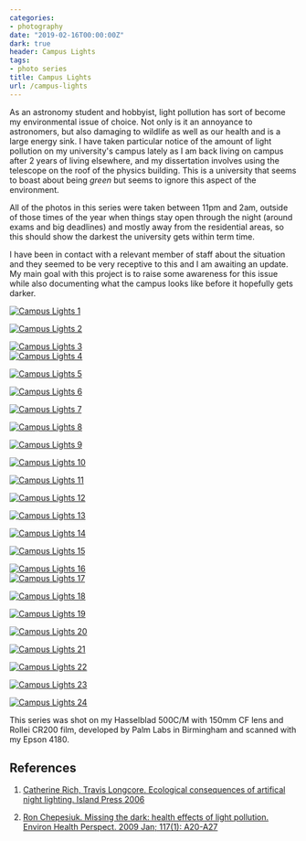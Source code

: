```yaml
---
categories:
- photography
date: "2019-02-16T00:00:00Z"
dark: true
header: Campus Lights
tags:
- photo series
title: Campus Lights
url: /campus-lights
---
```


As an astronomy student and hobbyist, light pollution has sort of become my
environmental issue of choice. Not only is it an annoyance to astronomers, but
also damaging to wildlife as well as our health and is a large energy sink. I
have taken particular notice of the amount of light pollution on my university's
campus lately as I am back living on campus after 2 years of living elsewhere,
and my dissertation involves using the telescope on the roof of the physics
building. This is a university that seems to boast about being _green_ but seems
to ignore this aspect of the environment.
<!--more-->

All of the photos in this series were taken between 11pm and 2am, outside of
those times of the year when things stay open through the night (around exams
and big deadlines) and mostly away from the residential areas, so this should
show the darkest the university gets within term time.

I have been in contact with a relevant member of staff about the situation and
they seemed to be very receptive to this and I am awaiting an update. My main
goal with this project is to raise some awareness for this issue while also
documenting what the campus looks like before it hopefully gets darker.

<a href="https://www.flickr.com/gp/ss9679/VEbu5C"
	title="Campus Lights 1">
<img src="https://farm5.staticflickr.com/4831/31900698007_e92b62e09e_b.jpg"
	alt="Campus Lights 1"></a>

<a href="https://www.flickr.com/gp/ss9679/gw5Rk5"
	title="Campus Lights 2">
<img src="https://farm8.staticflickr.com/7886/31900698137_70fdc71352_b.jpg"
	alt="Campus Lights 2"></a>

<div class="diptychl">
<a href="https://www.flickr.com/gp/ss9679/c2341k"
	title="Campus Lights 3">
<img src="https://farm8.staticflickr.com/7803/31900698147_2ae67c10fc_b.jpg"
	alt="Campus Lights 3"></a>
</div>

<div class="diptychr">
<a href="https://www.flickr.com/gp/ss9679/5RWCzN"
	title="Campus Lights 4">
<img src="https://farm8.staticflickr.com/7898/31900698267_d1feb7d27c_b.jpg"
	alt="Campus Lights 4"></a>
</div>

<a href="https://www.flickr.com/gp/ss9679/A197YU"
	title="Campus Lights 5">
<img src="https://farm5.staticflickr.com/4842/46116785244_8e91eec034_b.jpg"
	alt="Campus Lights 5"></a>

<a href="https://www.flickr.com/gp/ss9679/NZ7Ww9"
	title="Campus Lights 6">
<img src="https://farm5.staticflickr.com/4870/46842025301_b3121043a5_b.jpg"
	alt="Campus Lights 6"></a>

<a href="https://www.flickr.com/gp/ss9679/DA3717"
	title="Campus Lights 7">
<img src="https://farm8.staticflickr.com/7812/46116785624_d7506e0dd3_b.jpg"
	alt="Campus Lights 7"></a>

<a href="https://www.flickr.com/gp/ss9679/DB97ZX"
	title="Campus Lights 8">
<img src="https://farm8.staticflickr.com/7898/46116785974_47aa11dd05_b.jpg"
	alt="Campus Lights 8"></a>

<a href="https://www.flickr.com/gp/ss9679/vi4b53"
	title="Campus Lights 9">
<img src="https://farm8.staticflickr.com/7803/39876984053_68614575ed_b.jpg"
	alt="Campus Lights 9"></a>

<a href="https://www.flickr.com/gp/ss9679/bZ64e1"
	title="Campus Lights 10">
<img src="https://farm8.staticflickr.com/7872/46116786284_8df3f80a80_b.jpg"
	alt="Campus Lights 10"></a>

<a href="https://www.flickr.com/gp/ss9679/QDjiXV"
	title="Campus Lights 11">
<img src="https://farm8.staticflickr.com/7861/45927541825_ccc5f59cb9_b.jpg"
	alt="Campus Lights 11"></a>

<a href="https://www.flickr.com/gp/ss9679/nt38Cq"
	title="Campus Lights 12">
<img src="https://farm8.staticflickr.com/7901/39876984473_580b50ddc2_b.jpg"
	alt="Campus Lights 12"></a>

<a href="https://www.flickr.com/gp/ss9679/499q0q"
	title="Campus Lights 13">
<img src="https://farm5.staticflickr.com/4813/45927542275_0530682b0a_b.jpg"
	alt="Campus Lights 13"></a>

<a href="https://www.flickr.com/gp/ss9679/5z2T8F"
	title="Campus Lights 14">
<img src="https://farm8.staticflickr.com/7910/39876985383_00cd00fd57_b.jpg"
	alt="Campus Lights 14"></a>

<a href="https://www.flickr.com/gp/ss9679/5665A7"
	title="Campus Lights 15">
<img src="https://farm5.staticflickr.com/4818/45927543055_b11527b8e8_b.jpg"
	alt="Campus Lights 15"></a>

<div class="diptychl">
<a href="https://www.flickr.com/gp/ss9679/9ZHoZ9"
	title="Campus Lights 16">
<img src="https://farm8.staticflickr.com/7927/46842026631_7ffa0e3d3a_b.jpg"
	alt="Campus Lights 16"></a>
</div>

<div class="diptychr">
<a href="https://www.flickr.com/gp/ss9679/71zkik"
	title="Campus Lights 17">
<img src="https://farm8.staticflickr.com/7857/45927543795_003ac6c862_b.jpg"
	alt="Campus Lights 17"></a>
</div>

<a href="https://www.flickr.com/gp/ss9679/3X7Q5o"
	title="Campus Lights 18">
<img src="https://farm5.staticflickr.com/7871/46200161945_0f39d11c9e_b.jpg"
	alt="Campus Lights 18"></a>

<a href="https://www.flickr.com/gp/ss9679/1N90MY"
	title="Campus Lights 19">
<img src="https://farm5.staticflickr.com/4867/46842027101_a67a68619a_b.jpg"
	alt="Campus Lights 19"></a>

<a href="https://www.flickr.com/gp/ss9679/G515HS"
	title="Campus Lights 20">
<img src="https://farm8.staticflickr.com/7828/45927544575_cea9d3f515_b.jpg"
	alt="Campus Lights 20"></a>

<a href="https://www.flickr.com/gp/ss9679/kH186M"
	title="Campus Lights 21">
<img src="https://farm5.staticflickr.com/4827/46116789514_b37174263f_b.jpg"
	alt="Campus Lights 21"></a>

<a href="https://www.flickr.com/gp/ss9679/yq2n75"
	title="Campus Lights 22">
<img src="https://farm8.staticflickr.com/7911/46200162345_1835a7fcae_b.jpg"
	alt="Campus Lights 22"></a>

<a href="https://www.flickr.com/gp/ss9679/rmvZ7k"
	title="Campus Lights 23">
<img src="https://farm8.staticflickr.com/7915/46842027631_4f9e8a89dc_b.jpg"
	alt="Campus Lights 23"></a>

<a href="https://www.flickr.com/gp/ss9679/1CJ40C"
	title="Campus Lights 24">
<img src="https://farm5.staticflickr.com/4897/46116790304_58fc70356e_b.jpg"
	alt="Campus Lights 24"></a>
<br>

This series was shot on my Hasselblad 500C/M with 150mm CF lens and Rollei CR200
film, developed by Palm Labs in Birmingham and scanned with my Epson 4180.

## References

1. <a name="ref1"
href="https://books.google.co.uk/books?id=dEEGtAtR1NcC&lpg=PR5">Catherine Rich,
Travis Longcore. Ecological consequences of artifical night lighting. Island
Press 2006</a>

2. <a name="ref2"
   href="https://www.ncbi.nlm.nih.gov/pmc/articles/PMC2627884/">Ron Chepesiuk.
Missing the dark: health effects of light pollution. Environ Health Perspect.
2009 Jan; 117(1): A20-A27</a>
